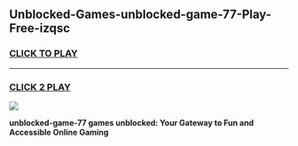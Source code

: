 
## Unblocked-Games-unblocked-game-77-Play-Free-izqsc
<h3>
<a href="https://premium76.site?title=unblocked-game-77&ref=21A">CLICK TO PLAY</a></h3>
<hr>

<h3>
<a href="https://premium76.site?title=unblocked-game-77&ref=21A">CLICK 2 PLAY</a>
  
</h3>

<a href="https://premium76.site?title=unblocked-game-77&ref=21A"><img src="https://clearcache.store/games.png"></a>


**unblocked-game-77 games unblocked: Your Gateway to Fun and Accessible Online Gaming**
